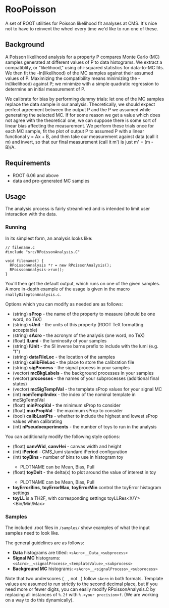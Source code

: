 # RooPoisson
A set of ROOT utilities for Poisson likelihood fit analyses at CMS. It's nice 
not to have to reinvent the wheel every time we'd like to run one of these.

## Background
A Poisson likelihood analysis for a property P compares Monte Carlo (MC) samples 
generated at different values of P to data histograms. We extract a compatiblity,
or "likelihood," using chi-squared statistics for data-to-MC fits. We then fit
the -ln(likelihood) of the MC samples against their assumed values of P. 
Maximizing the compatibility means minimizing the -ln(likelihood) against P; we
minimize with a simple quadratic regression to determine an initial measurement
of P.

We calibrate for bias by performing dummy trials: let one of the MC samples
replace the data sample in our analysis. Theoretically, we should expect perfect
agreement between the output P and the P we assumed while generating the 
selected MC. If for some reason we get a value which does not agree with the
theoretical one, we can suppose there is some sort of linear bias affecting the
measurement. We perform these trials once for each MC sample, fit the plot of
output P to assumed P with a linear functional y = Ax + B, and then take our
measurement against data (call it m) and invert, so that our final measurement
(call it m') is just m' = (m - B)/A.

## Requirements
 - ROOT 6.06 and above
 - data and pre-generated MC samples

## Usage

The analysis process is fairly streamlined and is intended to limit user 
interaction with the data.

### Running

In its simplest form, an analysis looks like:

    // filename.c
    #include "src/RPoissonAnalysis.C"

    void filename() {
      RPoissonAnalysis *r = new RPoissonAnalysis();
      RPoissonAnalysis->run();
    }

You'll then get the default output, which runs on one of the given samples. 
A more in-depth example of the usage is given in the macro
`rnallyDileptonAnalysis.c`.

Options which you can modify as needed are as follows:

 - (string) **sProp** - the name of the property to measure (should be one word, no TeX)
 - (string) **sUnit** - the units of this property (ROOT TeX formatting acceptable)
 - (string) **sAcro** - the acronym of the analysis (one word, no TeX)
 - (float)  **lLumi** - the luminosity of your samples
 - (string) **lUnit** - the SI inverse barns prefix to include with the lumi (e.g. "f")
 - (string) **dataFileLoc**  - the location of the samples
 - (string) **calibFileLoc** - the place to store the calibration file
 - (string) **sigProcess** - the signal process in your samples
 - (vector<TString>) **mcBkgLabels** - the background processes in your samples
 - (vector<string>)  **processes** - the names of your subprocesses (additional final states)
 - (vector<float>) **mcSigTemplVal** - the template sProp values for your signal MC
 - (int) **nomTemplIndex** - the index of the nominal template in mcSigTemplVal
 - (float) **minPropVal** - the minimum sProp to consider
 - (float) **maxPropVal** - the maximum sProp to consider
 - (bool) **calibLastPts** - whether to include the highest and lowest sProp values when calibrating
 - (int) **nPseudoexperiments** - the number of toys to run in the analysis

You can additionally modify the following style options:

 - (float) **canvWid**, **canvHei** - canvas width and height
 - (int) **iPeriod** - CMS_lumi standard iPeriod configuration
 - (int) **toy<PLOTNAME>Bins** - number of bins to use in histogram toy<PLOTNAME>
   - PLOTNAME can be Mean, Bias, Pull
 - (float) **toy<PLOTNAME>Delt** - the delta(x) to plot around the value of interest in toy<PLOTNAME>
   - PLOTNAME can be Mean, Bias, Pull
 - **toyErrorBins**, **toyErrorMax**, **toyErrorMin** control the toyError histogram settings
 - **toyLL** is a TH2F, with corresponding settings toyLLRes<X/Y><Bin/Min/Max>

### Samples

The included .root files in `/samples/` show examples of what the input samples
need to look like.

The general guidelines are as follows:
 - **Data** histograms are titled: `<sAcro>__Data_<subprocess>`
 - **Signal MC** histograms: `<sAcro>__<signalProcess>_<templateValue>_<subprocess>`
 - **Background MC** histograms: `<sAcro>__<signalProcess>_<subprocess>`

Note that two underscores (`__`, not `_`) follow `sAcro` in both formats. 
Template values are assumed to run strictly to the second decimal place, 
but if you need more or fewer digits, you can easily modify 
RPoissonAnalysis.C by replacing all instances of `%.2f` with 
`%.<your precision>f`. (We are working on a way to do this dynamically).
